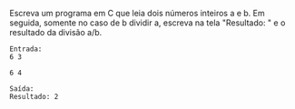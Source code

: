 Escreva um programa em C que leia dois números inteiros a e b. Em seguida, somente no caso de b dividir a, escreva na tela "Resultado: " e o resultado da divisão a/b​​.

```
Entrada: 
6 3

6 4
```
```
Saída: 
Resultado: 2

```